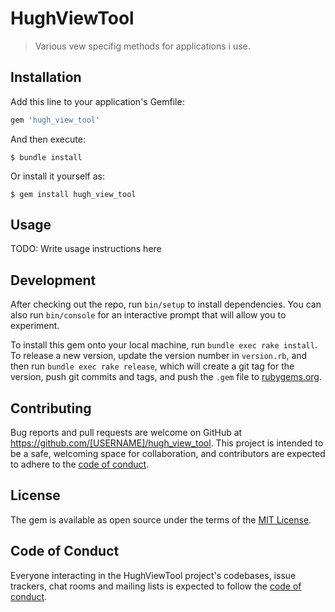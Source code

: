 # HughViewTool

> Various vew specifig methods for applications i use.

## Installation

Add this line to your application's Gemfile:

```ruby
gem 'hugh_view_tool'
```

And then execute:

    $ bundle install

Or install it yourself as:

    $ gem install hugh_view_tool

## Usage

TODO: Write usage instructions here

## Development

After checking out the repo, run `bin/setup` to install dependencies. You can also run `bin/console` for an interactive prompt that will allow you to experiment.

To install this gem onto your local machine, run `bundle exec rake install`. To release a new version, update the version number in `version.rb`, and then run `bundle exec rake release`, which will create a git tag for the version, push git commits and tags, and push the `.gem` file to [rubygems.org](https://rubygems.org).

## Contributing

Bug reports and pull requests are welcome on GitHub at https://github.com/[USERNAME]/hugh_view_tool. This project is intended to be a safe, welcoming space for collaboration, and contributors are expected to adhere to the [code of conduct](https://github.com/[USERNAME]/hugh_view_tool/blob/master/CODE_OF_CONDUCT.md).


## License

The gem is available as open source under the terms of the [MIT License](https://opensource.org/licenses/MIT).

## Code of Conduct

Everyone interacting in the HughViewTool project's codebases, issue trackers, chat rooms and mailing lists is expected to follow the [code of conduct](https://github.com/[USERNAME]/hugh_view_tool/blob/master/CODE_OF_CONDUCT.md).
